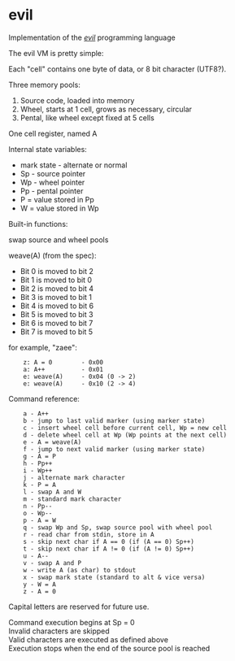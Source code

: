 # evil
Implementation of the [_evil_](http://www1.pacific.edu/~twrensch/evil/index.html) programming language

The evil VM is pretty simple:

Each "cell" contains one byte of data, or 8 bit character (UTF8?).

Three memory pools:

 1. Source code, loaded into memory
 2. Wheel, starts at 1 cell, grows as necessary, circular
 3. Pental, like wheel except fixed at 5 cells

One cell register, named A

Internal state variables:

- mark state - alternate or normal
- Sp - source pointer
- Wp - wheel pointer
- Pp - pental pointer
- P = value stored in Pp
- W = value stored in Wp

Built-in functions:

 swap source and wheel pools

 weave(A) (from the spec):

- Bit 0 is moved to bit 2
- Bit 1 is moved to bit 0
- Bit 2 is moved to bit 4
- Bit 3 is moved to bit 1
- Bit 4 is moved to bit 6
- Bit 5 is moved to bit 3
- Bit 6 is moved to bit 7
- Bit 7 is moved to bit 5

for example, "zaee":
~~~~
	z: A = 0		- 0x00
	a: A++			- 0x01
	e: weave(A)		- 0x04 (0 -> 2)
	e: weave(A)		- 0x10 (2 -> 4)
~~~~

Command reference:

~~~~
	a - A++
	b - jump to last valid marker (using marker state)
	c - insert wheel cell before current cell, Wp = new cell
	d - delete wheel cell at Wp (Wp points at the next cell)
	e - A = weave(A)
	f - jump to next valid marker (using marker state)
	g - A = P
	h - Pp++
	i - Wp++
	j - alternate mark character
	k - P = A
	l - swap A and W
	m - standard mark character
	n - Pp--
	o - Wp--
	p - A = W
	q - swap Wp and Sp, swap source pool with wheel pool
	r - read char from stdin, store in A
	s - skip next char if A == 0 (if (A == 0) Sp++)
	t - skip next char if A != 0 (if (A != 0) Sp++)
	u - A--
	v - swap A and P
	w - write A (as char) to stdout
	x - swap mark state (standard to alt & vice versa)
	y - W = A
	z - A = 0
~~~~

Capital letters are reserved for future use.

Command execution begins at Sp = 0  
Invalid characters are skipped  
Valid characters are executed as defined above  
Execution stops when the end of the source pool is reached  
